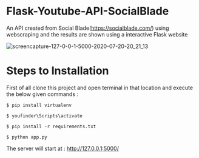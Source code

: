 # Flask-Youtube-API-SocialBlade
An API created from Social Blade(https://socialblade.com/) using webscraping and the results are shown using a interactive Flask website

![screencapture-127-0-0-1-5000-2020-07-20-20_21_13](https://user-images.githubusercontent.com/48859773/87951823-b52a3900-cac6-11ea-9d8c-82800f364eff.png)

# Steps to Installation
First of all clone this project and open terminal in that location and execute the below given commands : 
```
$ pip install virtualenv
```
```
$ youfinder\Scripts\activate
```
```
$ pip install -r requirements.txt
```
```
$ python app.py
```
The server will start at : http://127.0.0.1:5000/
